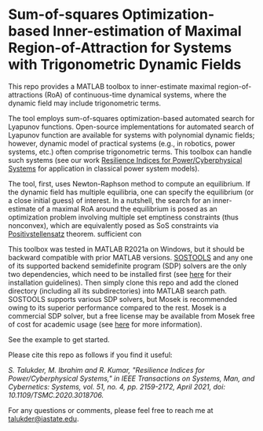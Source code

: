 # Sum-of-squares Optimization-based Inner-estimation of Maximal Region-of-Attraction for Systems with Trigonometric Dynamic Fields
This repo provides a MATLAB toolbox to inner-estimate maximal region-of-attractions (RoA) of continuous-time dynamical systems, where the dynamic field may include trigonometric terms.  

The tool employs sum-of-squares optimization-based automated search for Lyapunov functions. Open-source implementations for automated search of Lyapunov function are available for systems with polynomial dynamic fields; however, dynamic model of practical systems (e.g., in robotics, power systems, etc.) often comprise trigonometric terms. This toolbox can handle such systems (see our work [Resilience Indices for Power/Cyberphysical Systems](https://ieeexplore.ieee.org/abstract/document/9198917) for application in classical power system models).

The tool, first, uses Newton-Raphson method to compute an equilibrium. If the dynamic field has multiple equilibria, one can specify the equilibrium (or a close initial guess) of interest. In a nutshell, the search for an inner-estimate of a maximal RoA around the equilibrium is posed as an optimization problem involving multiple set emptiness constraints (thus nonconvex), which are equivalently posed as SoS constraints via [Positivstellensatz](chrome-extension://efaidnbmnnnibpcajpcglclefindmkaj/https://www.mit.edu/~parrilo/ecc03_course/06_positivstellensatz.pdf) theorem. sufficient con

This toolbox was tested in MATLAB R2021a on Windows, but it should be backward compatible with prior MATLAB versions. [SOSTOOLS](https://www.cds.caltech.edu/sostools/) and any one of its supported backend semidefinite program (SDP) solvers are the only two dependencies, which need to be installed first (see [here](https://github.com/oxfordcontrol/SOSTOOLS) for their installation guidelines). Then simply clone this repo and add the cloned directory (including all its subdirectories) into MATLAB search path. SOSTOOLS supports various SDP solvers, but Mosek is recommended owing to its superior performance compared to the rest. Mosek is a commercial SDP solver, but a free license may be available from Mosek free of cost for academic usage (see [here](https://www.mosek.com/products/academic-licenses/) for more information).

See the example to get started. 

Please cite this repo as follows if you find it useful:

*S. Talukder, M. Ibrahim and R. Kumar, "Resilience Indices for Power/Cyberphysical Systems," in IEEE Transactions on Systems, Man, and Cybernetics: Systems, vol. 51, no. 4, pp. 2159-2172, April 2021, doi: 10.1109/TSMC.2020.3018706.*

For any questions or comments, please feel free to reach me at [talukder@iastate.edu](mailto:talukder@iastate.edu).
